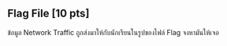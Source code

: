 ## Flag File [10 pts]

ข้อมูล Network Traffic ถูกส่งมาให้กับนักเรียนในรูปของไฟล์ Flag จงหามันให้เจอ
